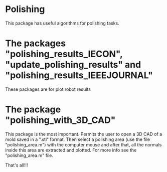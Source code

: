 # Polishing
This package has useful algorithms for polishing tasks.

# The packages "polishing_results_IECON", "update_polishing_results" and "polishing_results_IEEEJOURNAL"
These packages are for plot robot results

# The package "polishing_with_3D_CAD"
This package is the most important. Permits the user to open a 3D CAD of a mold saved in a ".stl" format. 
Then select a polishing area (use the file "polishing_area.m") with the computer mouse and after that,
all the normals inside this area are extracted and plotted. For more info see the "polishing_area.m" file.

That's all!!!
